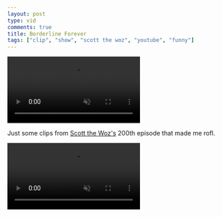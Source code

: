 ```yaml
---
layout: post
type: vid
comments: true
title: Borderline Forever
tags: ["clip", "show", "scott the woz", "youtube", "funny"]
---
```

<video muted autoplay controls loop width="300">
    <source src="https://i.imgur.com/HMj1Jbc.mp4" type="video/mp4">
</video>

Just some clips from [Scott the Woz's](https://www.youtube.com/watch?v=mhbVUf3yyB0&t=3192s) 200th episode that made me rofl.

<video muted autoplay controls loop width="300">
    <source src="https://i.imgur.com/ICPVM1p.mp4" type="video/mp4">
</video>
